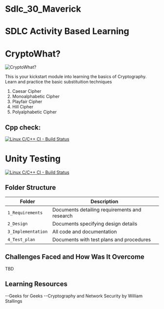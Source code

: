 # Sdlc_30_Maverick

# SDLC Activity Based Learning

# CryptoWhat?

![CryptoWhat?](https://raw.githubusercontent.com/256151/LTTS_MiniProject_C/main/cryptowhat_logo.JPG)

This is your kickstart module into learning the basics of Cryptography.
Learn and practice the basic substituition techniques
1. Caesar Cipher
2. Monoalphabetic Cipher
3. Playfair Cipher
4. Hill Cipher
5. Polyalphabetic Cipher



## Cpp check:
[![Linux C/C++ CI - Build Status](https://github.com/vismaya1904/Sdlc_30_Maverick/actions/workflows/c-cpp.yml/badge.svg)](https://github.com/vismaya1904/Sdlc_30_Maverick/actions/workflows/c-cpp.yml)

# Unity Testing
[![Linux C/C++ CI - Build Status](https://github.com/vismaya1904/Sdlc_30_Maverick/actions/workflows/c-cpp.yml/badge.svg)](https://github.com/vismaya1904/Sdlc_30_Maverick/actions/workflows/c-cpp.yml)



## Folder Structure
Folder             | Description
-------------------| -----------------------------------------
`1_Requirements`   | Documents detailing requirements and research
`2_Design`         | Documents specifying design details
`3_Implementation` | All code and documentation
`4_Test_plan`      | Documents with test plans and procedures


## Challenges Faced and How Was It Overcome

TBD

## Learning Resources 

--Geeks for Geeks
--Cryptography and Network Security by William Stallings
